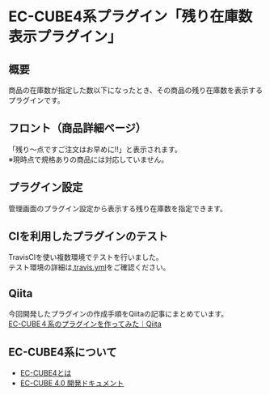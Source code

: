 # EC-CUBE4系プラグイン「残り在庫数表示プラグイン」

## 概要
商品の在庫数が指定した数以下になったとき、その商品の残り在庫数を表示するプラグインです。

## フロント（商品詳細ページ）
「残り〜点ですご注文はお早めに!!」と表示されます。   
※現時点で規格ありの商品には対応していません。

## プラグイン設定
管理画面のプラグイン設定から表示する残り在庫数を指定できます。

## CIを利用したプラグインのテスト
TravisCIを使い複数環境でテストを行いました。   
テスト環境の詳細は[.travis.yml](https://github.com/yoshiharu-semachi/ec-cube4_stock-show-plugin/tree/master/.travis.yml)をご確認ください。

## Qiita
今回開発したプラグインの作成手順をQiitaの記事にまとめています。   
[EC-CUBE４系のプラグインを作ってみた｜Qiita](https://qiita.com/yoshiharu-semachi/items/03817d6dd883b000348f)

## EC-CUBE4系について
- [EC-CUBE4とは ](https://www.ec-cube.net/product/4.0/)
- [EC-CUBE 4.0 開発ドキュメント](http://doc4.ec-cube.net/)